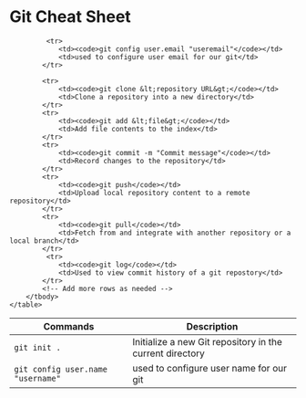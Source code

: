 <!DOCTYPE html>
<html lang="en">
<head>
    <meta charset="UTF-8">
    <meta name="viewport" content="width=device-width, initial-scale=1.0">
    
    
</head>
<body>
    <h1>Git Cheat Sheet</h1>
    <table>
        <thead>
            <tr>
                <th>Commands</th>
                <th>Description</th>
            </tr>
        </thead>
        <tbody>
            <tr>
                <td><code>git init .</code></td>
                <td>Initialize a new Git repository in the current directory</td>
            </tr>
            <tr>
                <td><code>git config user.name "username"</code></td>
                <td>used to configure user name for our git</td>
            </tr>

             <tr>
                <td><code>git config user.email "useremail"</code></td>
                <td>used to configure user email for our git</td>
            </tr>
            
            <tr>
                <td><code>git clone &lt;repository URL&gt;</code></td>
                <td>Clone a repository into a new directory</td>
            </tr>
            <tr>
                <td><code>git add &lt;file&gt;</code></td>
                <td>Add file contents to the index</td>
            </tr>
            <tr>
                <td><code>git commit -m "Commit message"</code></td>
                <td>Record changes to the repository</td>
            </tr>
            <tr>
                <td><code>git push</code></td>
                <td>Upload local repository content to a remote repository</td>
            </tr>
            <tr>
                <td><code>git pull</code></td>
                <td>Fetch from and integrate with another repository or a local branch</td>
            </tr>
             <tr>
                <td><code>git log</code></td>
                <td>Used to view commit history of a git repostory</td>
            </tr>
            <!-- Add more rows as needed -->
        </tbody>
    </table>
</body>
</html>

